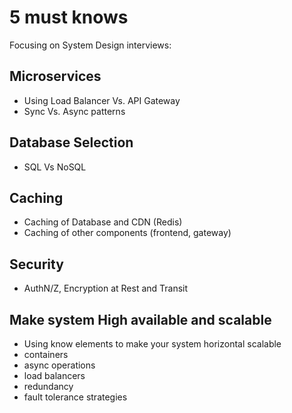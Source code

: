 # 5 must knows

Focusing on System Design interviews:

## Microservices

- Using Load Balancer Vs. API Gateway
- Sync Vs. Async patterns

## Database Selection

- SQL Vs NoSQL


## Caching

- Caching of Database and CDN (Redis)
- Caching of other components (frontend, gateway)

## Security

- AuthN/Z, Encryption at Rest and Transit

## Make system High available and scalable

- Using know elements to make your system horizontal scalable
- containers
- async operations
- load balancers
- redundancy
- fault tolerance strategies
